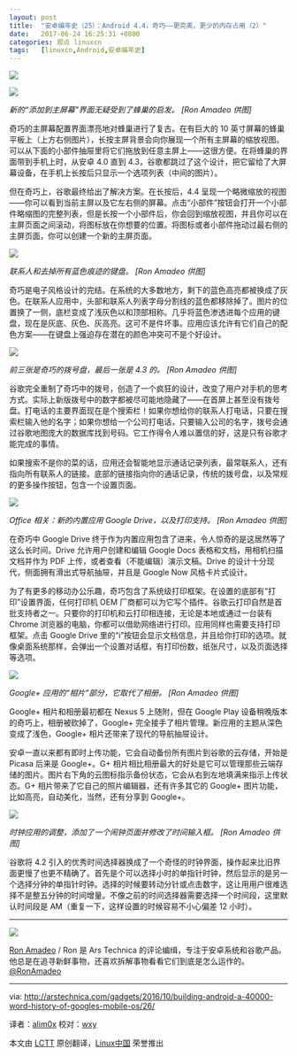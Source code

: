 ```yaml
---
layout: post
title:	"安卓编年史（25）：Android 4.4，奇巧——更完美，更少的内存占用（2）"
date:	2017-06-24 16:25:31 +0800 
categories:	观点 linuxcn 
tags:	[linuxcn,Android,安卓编年史]
---
```



![](/Asserts/Images//attachment/album/201706/24/162030ibzruefjuf4bouzo.jpg)


![](/Asserts/Images//attachment/album/201706/24/162105cll3hih12igzqh3q.jpg)


*新的“添加到主屏幕”界面无疑受到了蜂巢的启发。 [Ron Amadeo 供图]*


奇巧的主屏幕配置界面漂亮地对蜂巢进行了复古。在有巨大的 10 英寸屏幕的蜂巢平板上（上方右侧图片），长按主屏背景会向你展现一个所有主屏幕的缩放视图。可以从下面的小部件抽屉里将它们拖放到任意主屏上——这很方便。在将蜂巢的界面带到手机上时，从安卓 4.0 直到 4.3，谷歌都跳过了这个设计，把它留给了大屏幕设备，在手机上长按后只显示一个选项列表（中间的图片）。


但在奇巧上，谷歌最终给出了解决方案。在长按后，4.4 呈现一个略微缩放的视图——你可以看到当前主屏以及它左右侧的屏幕。点击“小部件”按钮会打开一个小部件略缩图的完整列表，但是长按一个小部件后，你会回到缩放视图，并且你可以在主屏页面之间滚动，将图标放在你想要的位置。将图标或者小部件拖动过最右侧的主屏页面，你可以创建一个新的主屏页面。


![](/Asserts/Images//attachment/album/201706/24/162143obfx9a9195lauuul.jpg)


*联系人和去掉所有蓝色痕迹的键盘。 [Ron Amadeo 供图]*


奇巧是电子风格设计的完结。在系统的大多数地方，剩下的蓝色高亮都被换成了灰色。在联系人应用中，头部和联系人列表字母分割线的蓝色都移除掉了。图片的位置换了一侧，底栏变成了浅灰色以和顶部相称。几乎将蓝色渗透进每个应用的键盘，现在是灰底、灰色、灰高亮。这可不是件坏事。应用应该允许有它们自己的配色方案——在键盘上强迫存在潜在的颜色冲突可不是个好设计。


![](/Asserts/Images//attachment/album/201706/24/162220tqhqsgw167st7wdb.jpg)


*前三张是奇巧的拨号盘，最后一张是 4.3 的。 [Ron Amadeo 供图]*


谷歌完全重制了奇巧中的拨号，创造了一个疯狂的设计，改变了用户对手机的思考方式。实际上新版拨号中的数字都被尽可能地隐藏了——在首屏上甚至没有拨号盘。打电话的主要界面现在是个搜索栏！如果你想给你的联系人打电话，只要在搜索栏输入他的名字；如果你想给一个公司打电话，只要输入公司的名字，拨号会通过谷歌地图庞大的数据库找到号码。它工作得令人难以置信的好，这是只有谷歌才能完成的事情。


如果搜索不是你的菜的话，应用还会智能地显示通话记录列表，最常联系人，还有指向所有联系人的链接。底部的链接指向你的通话记录，传统的拨号盘，以及常规的更多操作按钮，包含一个设置页面。


![](/Asserts/Images//attachment/album/201706/24/162307jmxtgtz1u1mg7u3g.jpg)


*Office 相关：新的内置应用 Google Drive，以及打印支持。 [Ron Amadeo 供图]*


在奇巧中 Google Drive 终于作为内置应用包含了进来，令人惊奇的是这居然等了这么长时间。Drive 允许用户创建和编辑 Google Docs 表格和文档，用相机扫描文档并作为 PDF 上传，或者查看（不能编辑）演示文稿。Drive 的设计十分现代，侧面拥有滑出式导航抽屉，并且是 Google Now 风格卡片式设计。


为了有更多的移动办公乐趣，奇巧包含了系统级打印框架。在设置的底部有“打印”设置界面，任何打印机 OEM 厂商都可以为它写个插件。谷歌云打印自然是首批支持者之一。只要你的打印机和云打印相连接，无论是本地或通过一台装有 Chrome 浏览器的电脑，你都可以借助网络进行打印。应用同样也需要支持打印框架。点击 Google Drive 里的“i”按钮会显示文档信息，并且给你打印的选项。就像桌面系统那样，会弹出一个设置对话框，有打印份数，纸张尺寸，以及页面选择等选项。


![](/Asserts/Images//attachment/album/201706/24/162349wq17ds15gjddezqg.jpg)


*Google+ 应用的“相片”部分，它取代了相册。 [Ron Amadeo 供图]*


Google+ 相片和相册最初都在 Nexus 5 上随附，但在 Google Play 设备稍晚版本的奇巧上，相册被砍掉了，Google+ 完全接手了相片管理。新应用的主题从深色变成了浅色，Google+ 相片还带来了现代的导航抽屉设计。


安卓一直以来都有即时上传功能，它会自动备份所有图片到谷歌的云存储，开始是 Picasa 后来是 Google+。G+ 相片相比相册最大的好处是它可以管理那些云端存储的图片。图片右下角的云图标指示备份状态，它会从右到左地填满来指示上传状态。G+ 相片带来了它自己的照片编辑器，还有许多其它的 Google+ 图片功能，比如高亮，自动美化，当然，还有分享到 Google+。


![](/Asserts/Images//attachment/album/201706/24/162421b863utokez6iptmv.jpg)


*时钟应用的调整，添加了一个闹钟页面并修改了时间输入框。 [Ron Amadeo 供图]*


谷歌将 4.2 引入的优秀时间选择器换成了一个奇怪的时钟界面，操作起来比旧界面更慢了也更不精确了。首先是个可以选择小时的单指针时钟，然后显示的是另一个选择分钟的单指针时钟。选择的时候要转动分针或点击数字，这让用用户很难选择不是整五分钟的时间增量。不像之前的时间选择器需要选择一个时间段，这里默认时间段是 AM（重复一下，这样设置的时候容易不小心偏差 12 小时）。




---


![](/Asserts/Images//attachment/album/201706/24/162535j8ke2nu4ccvw44g9.jpg)


[Ron Amadeo](http://arstechnica.com/author/ronamadeo) / Ron 是 Ars Technica 的评论编缉，专注于安卓系统和谷歌产品。他总是在追寻新鲜事物，还喜欢拆解事物看看它们到底是怎么运作的。[@RonAmadeo](https://twitter.com/RonAmadeo)




---


via: <http://arstechnica.com/gadgets/2016/10/building-android-a-40000-word-history-of-googles-mobile-os/26/>


译者：[alim0x](https://github.com/alim0x) 校对：[wxy](https://github.com/wxy)


本文由 [LCTT](https://github.com/LCTT/TranslateProject) 原创翻译，[Linux中国](http://linux.cn/) 荣誉推出
